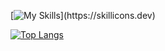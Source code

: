 
[![My Skills](https://skillicons.dev/icons?i=html,css,js,java,python,)](https://skillicons.dev)

[![Top Langs](https://github-readme-stats.vercel.app/api/top-langs/?username=atana-love&layout=compact&theme=monokai)](https://github.com/anuraghazra/github-readme-stats)
